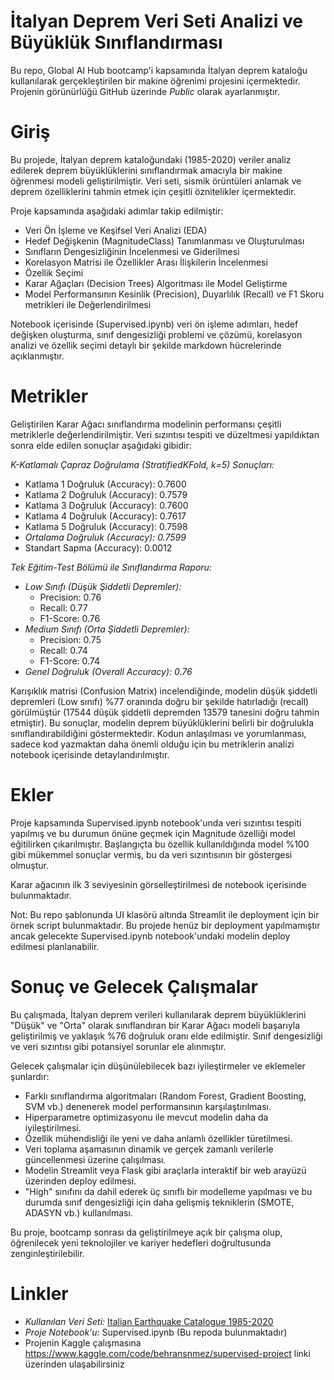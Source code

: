 # İtalyan Deprem Veri Seti Analizi ve Büyüklük Sınıflandırması

Bu repo, Global AI Hub bootcamp'i kapsamında İtalyan deprem kataloğu kullanılarak gerçekleştirilen bir makine öğrenimi projesini içermektedir. Projenin görünürlüğü GitHub üzerinde *Public* olarak ayarlanmıştır.

# Giriş

Bu projede, İtalyan deprem kataloğundaki (1985-2020) veriler analiz edilerek deprem büyüklüklerini sınıflandırmak amacıyla bir makine öğrenmesi modeli geliştirilmiştir. Veri seti, sismik örüntüleri anlamak ve deprem özelliklerini tahmin etmek için çeşitli öznitelikler içermektedir.

Proje kapsamında aşağıdaki adımlar takip edilmiştir:
* Veri Ön İşleme ve Keşifsel Veri Analizi (EDA)
* Hedef Değişkenin (MagnitudeClass) Tanımlanması ve Oluşturulması
* Sınıfların Dengesizliğinin İncelenmesi ve Giderilmesi
* Korelasyon Matrisi ile Özellikler Arası İlişkilerin İncelenmesi
* Özellik Seçimi
* Karar Ağaçları (Decision Trees) Algoritması ile Model Geliştirme
* Model Performansının Kesinlik (Precision), Duyarlılık (Recall) ve F1 Skoru metrikleri ile Değerlendirilmesi

Notebook içerisinde (Supervised.ipynb) veri ön işleme adımları, hedef değişken oluşturma, sınıf dengesizliği problemi ve çözümü, korelasyon analizi ve özellik seçimi detaylı bir şekilde markdown hücrelerinde açıklanmıştır.

# Metrikler

Geliştirilen Karar Ağacı sınıflandırma modelinin performansı çeşitli metriklerle değerlendirilmiştir. Veri sızıntısı tespiti ve düzeltmesi yapıldıktan sonra elde edilen sonuçlar aşağıdaki gibidir:

*K-Katlamalı Çapraz Doğrulama (StratifiedKFold, k=5) Sonuçları:*
* Katlama 1 Doğruluk (Accuracy): 0.7600
* Katlama 2 Doğruluk (Accuracy): 0.7579
* Katlama 3 Doğruluk (Accuracy): 0.7600
* Katlama 4 Doğruluk (Accuracy): 0.7617
* Katlama 5 Doğruluk (Accuracy): 0.7598
* *Ortalama Doğruluk (Accuracy): 0.7599*
* Standart Sapma (Accuracy): 0.0012

*Tek Eğitim-Test Bölümü ile Sınıflandırma Raporu:*
* *Low Sınıfı (Düşük Şiddetli Depremler):*
    * Precision: 0.76
    * Recall: 0.77
    * F1-Score: 0.76
* *Medium Sınıfı (Orta Şiddetli Depremler):*
    * Precision: 0.75
    * Recall: 0.74
    * F1-Score: 0.74
* *Genel Doğruluk (Overall Accuracy): 0.76*

Karışıklık matrisi (Confusion Matrix) incelendiğinde, modelin düşük şiddetli depremleri (Low sınıfı) %77 oranında doğru bir şekilde hatırladığı (recall) görülmüştür (17544 düşük şiddetli depremden 13579 tanesini doğru tahmin etmiştir). Bu sonuçlar, modelin deprem büyüklüklerini belirli bir doğrulukla sınıflandırabildiğini göstermektedir. Kodun anlaşılması ve yorumlanması, sadece kod yazmaktan daha önemli olduğu için bu metriklerin analizi notebook içerisinde detaylandırılmıştır.

# Ekler

Proje kapsamında Supervised.ipynb notebook'unda veri sızıntısı tespiti yapılmış ve bu durumun önüne geçmek için Magnitude özelliği model eğitilirken çıkarılmıştır. Başlangıçta bu özellik kullanıldığında model %100 gibi mükemmel sonuçlar vermiş, bu da veri sızıntısının bir göstergesi olmuştur.

Karar ağacının ilk 3 seviyesinin görselleştirilmesi de notebook içerisinde bulunmaktadır.

Not: Bu repo şablonunda UI klasörü altında Streamlit ile deployment için bir örnek script bulunmaktadır. Bu projede henüz bir deployment yapılmamıştır ancak gelecekte Supervised.ipynb notebook'undaki modelin deploy edilmesi planlanabilir.

# Sonuç ve Gelecek Çalışmalar

Bu çalışmada, İtalyan deprem verileri kullanılarak deprem büyüklüklerini "Düşük" ve "Orta" olarak sınıflandıran bir Karar Ağacı modeli başarıyla geliştirilmiş ve yaklaşık %76 doğruluk oranı elde edilmiştir. Sınıf dengesizliği ve veri sızıntısı gibi potansiyel sorunlar ele alınmıştır.

Gelecek çalışmalar için düşünülebilecek bazı iyileştirmeler ve eklemeler şunlardır:
* Farklı sınıflandırma algoritmaları (Random Forest, Gradient Boosting, SVM vb.) denenerek model performansının karşılaştırılması.
* Hiperparametre optimizasyonu ile mevcut modelin daha da iyileştirilmesi.
* Özellik mühendisliği ile yeni ve daha anlamlı özellikler türetilmesi.
* Veri toplama aşamasının dinamik ve gerçek zamanlı verilerle güncellenmesi üzerine çalışılması.
* Modelin Streamlit veya Flask gibi araçlarla interaktif bir web arayüzü üzerinden deploy edilmesi.
* "High" sınıfını da dahil ederek üç sınıflı bir modelleme yapılması ve bu durumda sınıf dengesizliği için daha gelişmiş tekniklerin (SMOTE, ADASYN vb.) kullanılması.

Bu proje, bootcamp sonrası da geliştirilmeye açık bir çalışma olup, öğrenilecek yeni teknolojiler ve kariyer hedefleri doğrultusunda zenginleştirilebilir.

# Linkler

* *Kullanılan Veri Seti:* [Italian Earthquake Catalogue 1985-2020](https://www.kaggle.com/datasets/die9origephit/italian-earthquake-catalogue-1985-2020)
* *Proje Notebook'u:* Supervised.ipynb (Bu repoda bulunmaktadır)
* Projenin Kaggle çalışmasına https://www.kaggle.com/code/behransnmez/supervised-project linki üzerinden ulaşabilirsiniz
